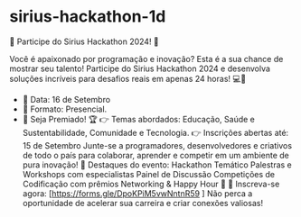 # sirius-hackathon-1d
🚀 Participe do Sirius Hackathon 2024! 🚀


Você é apaixonado por programação e inovação? Esta é a sua chance de mostrar seu talento! Participe do Sirius Hackathon 2024 e desenvolva soluções incríveis para desafios reais em apenas 24 horas! 💻🎯
- 🔹 Data: 16 de Setembro
- 🔹 Formato: Presencial.
- 🔹 Seja Premiado! 🏆
👉 Temas abordados: Educação, Saúde e Sustentabilidade, Comunidade e Tecnologia.
👉 Inscrições abertas até: 15 de Setembro
Junte-se a programadores, desenvolvedores e criativos de todo o país para colaborar, aprender e competir em um ambiente de pura inovação!
🌟 Destaques do evento:
Hackathon Temático
Palestras e Workshops com especialistas
Painel de Discussão
Competições de Codificação com prêmios
Networking & Happy Hour 🍻
📲 Inscreva-se agora: [https://forms.gle/DpoKPiM5vwNntnR59 ]
Não perca a oportunidade de acelerar sua carreira e criar conexões valiosas!
